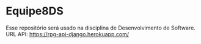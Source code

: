 # Equipe8DS
Esse repositório será usado na disciplina de Desenvolvimento de Software.
URL API: https://rpg-api-django.herokuapp.com/
